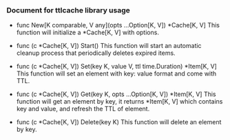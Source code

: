 ### Document for ttlcache library usage

- func New[K comparable, V any](opts ...Option[K, V]) *Cache[K, V]
	This function will initialize a *Cache[K, V] with options.

- func (c *Cache[K, V]) Start()
	This function will start an automatic cleanup process that periodically deletes expired items.

- func (c *Cache[K, V]) Set(key K, value V, ttl time.Duration) *Item[K, V]
	This function will set an element with key: value format and come with TTL.

- func (c *Cache[K, V]) Get(key K, opts ...Option[K, V]) *Item[K, V]
	This function will get an element by key, it returns *Item[K, V] which contains key and value, and refresh the TTL of element.

- func (c *Cache[K, V]) Delete(key K)
	This function will delete an element by key.
